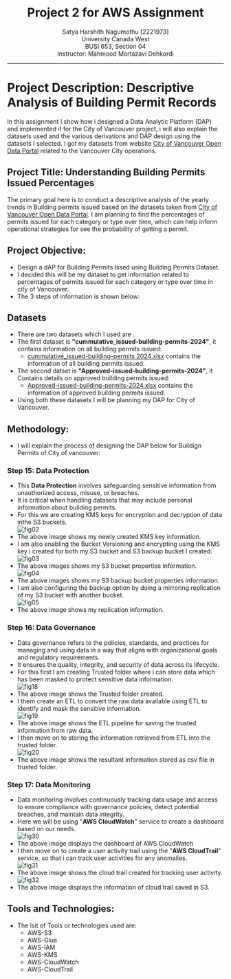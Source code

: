 <h1 align="center">Project 2 for AWS Assignment</h1>
<p align="center">
Satya Harshith Nagumothu [2221973] <br>
University Canada West<br>
BUSI 653, Section 04<br>
Instructor: Mahmood Mortazavi Dehkordi<br>
</p>

___

# Project Description: Descriptive Analysis of Building Permit Records
In this assignment I show how i designed a Data Analytic Platform (DAP) and implemented it for the City of Vancouver project, i will also explain the datasets used and the various derivations and DAP design using the datasets I selected. I got my datasets from website [City of Vancouver Open Data Portal](https://opendata.vancouver.ca/explore/dataset/issued-building-permits/information/) related to the Vancouver City operations.

## Project Title: Understanding Building Permits Issued Percentages
The primary goal here is to conduct a descriptive analysis of the yearly trends in Building permits issued based on the datasets taken from [City of Vancouver Open Data Portal](https://opendata.vancouver.ca/explore/dataset/issued-building-permits/information/). I am planning to find the percentages of permits issued for each category or type over time, which can help inform operational strategies for see the probability of getting a permit.
## Project Objective:
* Design a dAP for Building Permits Issed using Building Permits Dataset.
* I decided this will be my dataset to get information related to percentages of permits issued for each category or type over time in city of Vancouver.
* The 3 steps of information is shown below: <br>
## Datasets
* There are two datasets which I used are .
* The first dataset is **"cummulative_issued-building-permits-2024"**, it contains information on all building permits issued:
  * [cummulative_issued-building-permits 2024.xlsx](https://github.com/user-attachments/files/17004724/cummulative_issued-building-permits.2024.xlsx) contains the information of all building permits issued.
* The second datset is **"Approved-issued-building-permits-2024"**, it Contains details on approved building permits issued:
  * [Approved-issued-building-permits-2024.xlsx](https://github.com/user-attachments/files/17004726/Approved-issued-building-permits-2024.xlsx) contains the information of approved building permits issued.
* Using both these datasets I will be planning my DAP for City of Vancouver.
## Methodology:
* I will explain the process of designing the DAP below for Buildign Permits of City of vancouver:
### Step 15: Data Protection
* This **Data Protection** involves safeguarding sensitive information from unauthorized access, misuse, or breaches.
* It is critical when handling datasets that may include personal information about building permits.
* For this we are creating KMS keys for encryption and decryption of data inthe S3 buckets.<br>
![fig02](https://github.com/user-attachments/assets/bad02961-a238-41d6-aa99-7b2df2e26cb9)
* The above image shows my newly created KMS key information.
* I am also enabling the Bucket Versioning and encrypting using the KMS key i created for both my S3 bucket and S3 backup bucket I created.<br>
![fig03](https://github.com/user-attachments/assets/26459c4e-0e83-4ff3-97e9-9b1808fd8691)
* The above images shows my S3 bucket properties information.<br>
![fig04](https://github.com/user-attachments/assets/a889da3d-ecab-417b-9605-7712c9c33342)
* The above images shows my S3 backup bucket properties information.<br>
* I am also configuring the backup option by doing a mirroring replication of my S3 bucket with another bucket.<br>
![fig05](https://github.com/user-attachments/assets/bc55a626-d8ad-4f8f-b06d-e59d70ee23db)
* The above image shows my replication information.
### Step 16: Data Governance
* Data governance refers to the policies, standards, and practices for managing and using data in a way that aligns with organizational goals and regulatory requirements.
* It ensures the quality, integrity, and security of data across its lifecycle.
* For this first I am creating Trusted folder where i can store data which has been masked to protect sensitive data information.<br>
![fig18](https://github.com/user-attachments/assets/33ccbc7e-e0d3-4ca3-bf9c-4f0754d0c457)
* The above image shows the Trusted folder created.
* I them create an ETL to convert the raw data available using ETL to identify and mask the sensitive information.<br>
![fig19](https://github.com/user-attachments/assets/8596cdd1-50a7-4623-9ddc-875fc42df64b)
* The above image shows the ETL pipeline for saving the trusted information from raw data.
* I then move on to storing the information retrieved from ETL into the trusted folder.<br>
![fig20](https://github.com/user-attachments/assets/ec37650f-6d91-4f80-a556-95fad9aaedea)
* The above image shows the resultant information stored as csv file in trusted folder.
### Step 17: Data Monitoring
* Data monitoring involves continuously tracking data usage and access to ensure compliance with governance policies, detect potential breaches, and maintain data integrity.
* Here we will be using "**AWS CloudWatch**" service to create a dashboard based on our needs.<br>
![fig30](https://github.com/user-attachments/assets/ae5a50ff-ff0c-4703-b0d3-3ad7ea130a81)
* The above image displays the dashboard of AWS CloudWatch
* I then move on to create a user activity trail using the "**AWS CloudTrail**" service, so that i can track user activities for any anomalies.<br>
![fig31](https://github.com/user-attachments/assets/ff49c1e4-5f5a-4a6c-a54f-a53529a43126)
* The above image shows the cloud trail created for tracking user activity.<br>
![fig32](https://github.com/user-attachments/assets/d0866e77-e861-4cc4-b886-cc5b207b2059)
* The above image displays the information of cloud trail saved in S3.
## Tools and Technologies:
* The lsit of Tools or technologies used are:
  * AWS-S3
  * AWS-Glue
  * AWS-IAM
  * AWS-KMS
  * AWS-CloudWatch
  * AWS-CloudTrail
